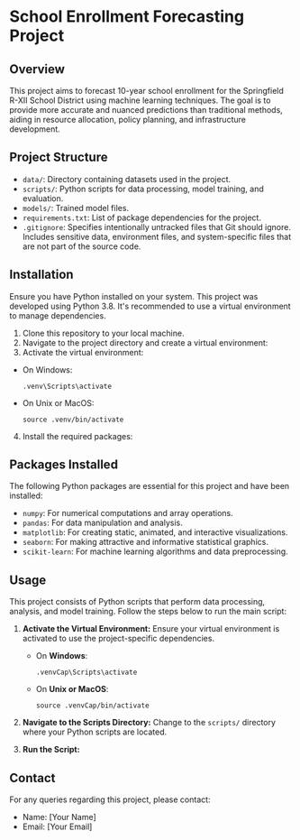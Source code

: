 # School Enrollment Forecasting Project

## Overview
This project aims to forecast 10-year school enrollment for the Springfield R-XII School District using machine learning techniques. The goal is to provide more accurate and nuanced predictions than traditional methods, aiding in resource allocation, policy planning, and infrastructure development.

## Project Structure
- `data/`: Directory containing datasets used in the project.
- `scripts/`: Python scripts for data processing, model training, and evaluation.
- `models/`: Trained model files.
- `requirements.txt`: List of package dependencies for the project.
- `.gitignore`: Specifies intentionally untracked files that Git should ignore. Includes sensitive data, environment files, and system-specific files that are not part of the source code.

## Installation
Ensure you have Python installed on your system. This project was developed using Python 3.8. It's recommended to use a virtual environment to manage dependencies.

1. Clone this repository to your local machine.
2. Navigate to the project directory and create a virtual environment:
3. Activate the virtual environment:
- On Windows:
  ```
  .venv\Scripts\activate
  ```
- On Unix or MacOS:
  ```
  source .venv/bin/activate
  ```
4. Install the required packages:

## Packages Installed
The following Python packages are essential for this project and have been installed:

- `numpy`: For numerical computations and array operations.
- `pandas`: For data manipulation and analysis.
- `matplotlib`: For creating static, animated, and interactive visualizations.
- `seaborn`: For making attractive and informative statistical graphics.
- `scikit-learn`: For machine learning algorithms and data preprocessing.

## Usage
This project consists of Python scripts that perform data processing, analysis, and model training. Follow the steps below to run the main script:

1. **Activate the Virtual Environment:**
   Ensure your virtual environment is activated to use the project-specific dependencies.
   - On **Windows**:
     ```
     .venvCap\Scripts\activate
     ```
   - On **Unix or MacOS**:
     ```
     source .venvCap/bin/activate
     ```

2. **Navigate to the Scripts Directory:**
   Change to the `scripts/` directory where your Python scripts are located.

3. **Run the Script:**
 


## Contact
For any queries regarding this project, please contact:

- Name: [Your Name]
- Email: [Your Email]
